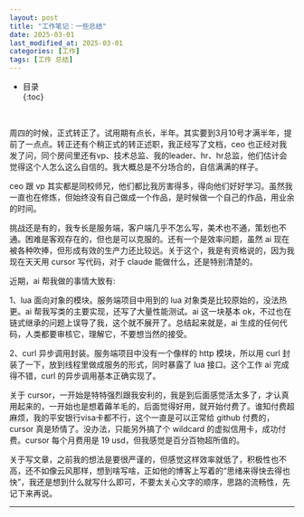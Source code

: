 ```yaml
---
layout: post
title: "工作笔记：一些总结"
date: 2025-03-01
last_modified_at: 2025-03-01
categories: [工作]
tags: [工作 总结]
---
```


* 目录  
{:toc}
<br/>

周四的时候，正式转正了。试用期有点长，半年。其实要到3月10号才满半年，提前了一点点。转正还有个稍正式的转正述职，我正经写了文档，ceo 也正经对我发了问，同个房间里还有vp、技术总监、我的leader、hr、hr总监，他们估计会觉得这个人怎么这么自信的。我大概总是不分场合的，自信满满的样子。   

ceo 跟 vp 其实都是同校师兄，他们都比我厉害得多，得向他们好好学习。虽然我一直也在修炼，但始终没有自己做成一个作品，是时候做一个自己的作品，用业余的时间。  

挑战还是有的，我专长是服务端，客户端几乎不怎么写，美术也不通，策划也不通。困难是客观存在的，但也是可以克服的。还有一个是效率问题，虽然 ai 现在被各种吹捧，但形成有效的生产力还比较远。关于这个，我是有资格说的，因为我现在天天用 cursor 写代码，对于 claude 能做什么，还是特别清楚的。  

近期，ai 帮我做的事情大致有:  

1、lua 面向对象的模块。服务端项目中用到的 lua 对象类是比较原始的，没法热更。ai 帮我写类的主要实现，还写了大量性能测试。ai 这一块基本 ok，不过也在链式继承的问题上误导了我，这个就不展开了。总结起来就是，ai 生成的任何代码，人类都要审核它，理解它，不要想当然的接受。   

2、curl 异步调用封装。服务端项目中没有一个像样的 http 模块，所以用 curl 封装了一下，放到线程里做成服务的形式，同时暴露了 lua 接口。这个工作 ai 完成得不错，curl 的异步调用基本正确实现了。  

关于 cursor，一开始是特特强烈跟我安利的，我是到后面感觉活太多了，才认真用起来的，一开始也是想着薅羊毛的，后面觉得好用，就开始付费了。谁知付费超麻烦，我的平安银行visa卡都不行，这个一直是可以正常给 github 付费的，cursor 真是矫情了。没办法，只能另外搞了个 wildcard 的虚拟信用卡，成功付费。cursor 每个月费用是 19 usd，但我感觉是百分百物超所值的。   

关于写文章，之前我的想法是要很严谨的，但感觉这样效率就低了，积极性也不高，还不如像云风那样，想到啥写啥，正如他的博客上写着的“思绪来得快去得也快”，我还是想到什么就写什么即可，不要太关心文字的顺序，思路的流畅性，先记下来再说。   

---